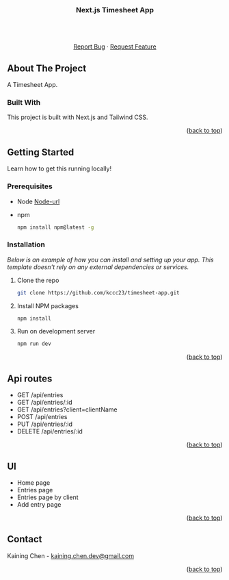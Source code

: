 <br />
<div align="center">

  <h3 align="center">Next.js Timesheet App</h3>

  <p align="center">
    <br />
    <br />
    <br />
    <a href="https://github.com/kccc23/timesheet-app/issues">Report Bug</a>
    ·
    <a href="https://github.com/kccc23/timesheet-app/issues">Request Feature</a>
  </p>
</div>


## About The Project

A Timesheet App.

### Built With

This project is built with Next.js and Tailwind CSS.

<p align="right">(<a href="#readme-top">back to top</a>)</p>


<!-- GETTING STARTED -->
## Getting Started

Learn how to get this running locally!

### Prerequisites

* Node
[Node-url]

* npm
  ```sh
  npm install npm@latest -g
  ```

### Installation

_Below is an example of how you can install and setting up your app. This template doesn't rely on any external dependencies or services._

1. Clone the repo
   ```sh
   git clone https://github.com/kccc23/timesheet-app.git
   ```
2. Install NPM packages
   ```sh
   npm install
   ```
3. Run on development server
   ```sh
   npm run dev
   ```

<p align="right">(<a href="#readme-top">back to top</a>)</p>


## Api routes

* GET /api/entries
* GET /api/entries/:id
* GET /api/entries?client=clientName
* POST /api/entries
* PUT /api/entries/:id
* DELETE /api/entries/:id

<p align="right">(<a href="#readme-top">back to top</a>)</p>


## UI

* Home page
* Entries page
* Entries page by client
* Add entry page

<p align="right">(<a href="#readme-top">back to top</a>)</p>


<!-- CONTACT -->
## Contact

Kaining Chen - kaining.chen.dev@gmail.com

<p align="right">(<a href="#readme-top">back to top</a>)</p>




<!-- MARKDOWN LINKS & IMAGES -->
<!-- https://www.markdownguide.org/basic-syntax/#reference-style-links -->

[Node-url]: https://nodejs.org/en/
